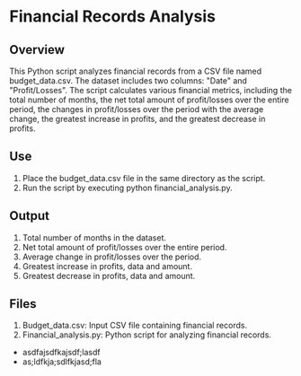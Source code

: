 # Financial Records Analysis

## Overview

This Python script analyzes financial records from a CSV file named budget_data.csv. 
The dataset includes two columns: "Date" and "Profit/Losses". The script calculates various financial metrics,
including the total number of months, the net total amount of profit/losses over the entire period, 
the changes in profit/losses over the period with the average change, the greatest increase in profits, 
and the greatest decrease in profits.

##  Use
1. Place the budget_data.csv file in the same directory as the script.
2. Run the script by executing python financial_analysis.py.

## Output

1. Total number of months in the dataset.
2. Net total amount of profit/losses over the entire period.
3. Average change in profit/losses over the period.
4. Greatest increase in profits, data and amount.
5. Greatest decrease in profits, data and amount.

## Files

1. Budget_data.csv: Input CSV file containing financial records.
2. Financial_analysis.py: Python script for analyzing financial records.

- asdfajsdfkajsdf;lasdf
- as;ldfkja;sdlfkjasd;fla
